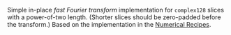 Simple in-place *fast Fourier transform* implementation for `complex128` slices with a power-of-two length.  (Shorter slices should be zero-padded before the transform.)  Based on the implementation in the [Numerical Recipes](http://numerical.recipes/).
